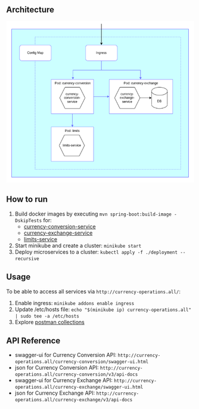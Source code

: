 ## Architecture
![Currency Operations Microservices Architecture](docs/images/architecture-diagram.png)

## How to run
1) Build docker images by executing `mvn spring-boot:build-image -DskipTests` for:
   - [currency-conversion-service](currency-conversion-service/)
   - [currency-exchange-service](currency-exchange-service/)
   - [limits-service](limits-service/)
2) Start minikube and create a cluster: `minikube start`
3) Deploy microservices to a cluster: `kubectl apply -f ./deployment --recursive`

## Usage 
To be able to access all services via `http://currency-operations.all/`:
1) Enable ingress: `minikube addons enable ingress`
2) Update /etc/hosts file: `echo "$(minikube ip) currency-operations.all" | sudo tee -a /etc/hosts`
3) Explore [postman collections](docs/postman-collections)

## API Reference
- swagger-ui for Currency Conversion API: `http://currency-operations.all/currency-conversion/swagger-ui.html`
- json for Currency Conversion API: `http://currency-operations.all/currency-conversion/v3/api-docs`
- swagger-ui for Currency Exchange API: `http://currency-operations.all/currency-exchange/swagger-ui.html`
- json for Currency Exchange API: `http://currency-operations.all/currency-exchange/v3/api-docs`